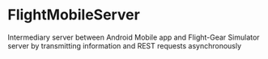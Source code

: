 # FlightMobileServer

Intermediary server between Android Mobile app and Flight-Gear Simulator server by transmitting information and REST requests asynchronously
